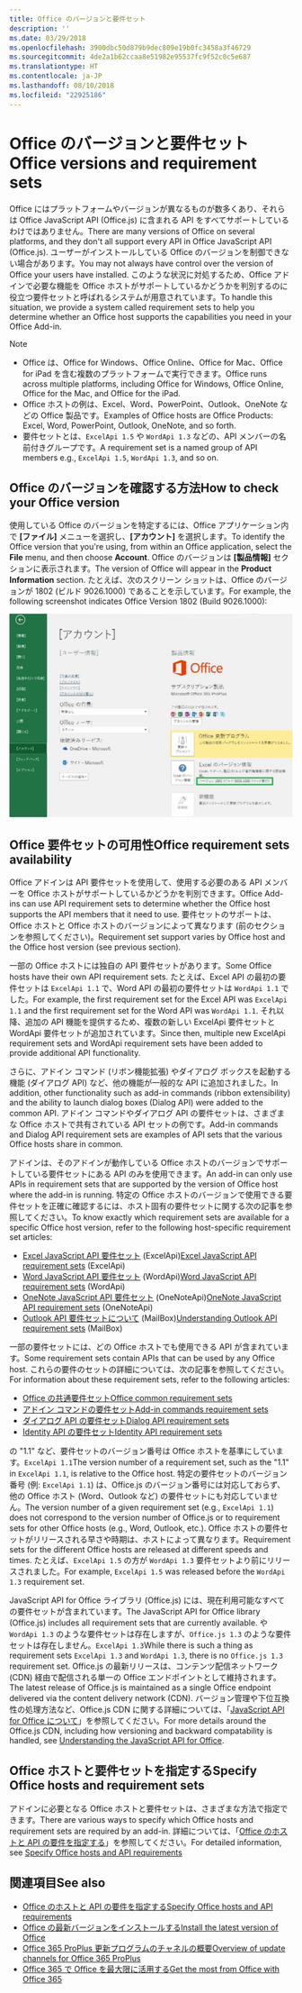 ```yaml
---
title: Office のバージョンと要件セット
description: ''
ms.date: 03/29/2018
ms.openlocfilehash: 3900dbc50d879b9dec809e19b0fc3458a3f46729
ms.sourcegitcommit: 4de2a1b62ccaa8e51982e95537fc9f52c0c5e687
ms.translationtype: HT
ms.contentlocale: ja-JP
ms.lasthandoff: 08/10/2018
ms.locfileid: "22925186"
---
```

# <a name="office-versions-and-requirement-sets"></a><span data-ttu-id="c48c6-102">Office のバージョンと要件セット</span><span class="sxs-lookup"><span data-stu-id="c48c6-102">Office versions and requirement sets</span></span>

<span data-ttu-id="c48c6-103">Office にはプラットフォームやバージョンが異なるものが数多くあり、それらは Office JavaScript API (Office.js) に含まれる API をすべてサポートしているわけではありません。</span><span class="sxs-lookup"><span data-stu-id="c48c6-103">There are many versions of Office on several platforms, and they don't all support every API in Office JavaScript API (Office.js).</span></span> <span data-ttu-id="c48c6-104">ユーザーがインストールしている Office のバージョンを制御できない場合があります。</span><span class="sxs-lookup"><span data-stu-id="c48c6-104">You may not always have control over the version of Office your users have installed.</span></span>  <span data-ttu-id="c48c6-105">このような状況に対処するため、Office アドインで必要な機能を Office ホストがサポートしているかどうかを判別するのに役立つ要件セットと呼ばれるシステムが用意されています。</span><span class="sxs-lookup"><span data-stu-id="c48c6-105">To handle this situation, we provide a system called requirement sets to help you determine whether an Office host supports the capabilities you need in your Office Add-in.</span></span> 

> [!NOTE]
> - <span data-ttu-id="c48c6-106">Office は、Office for Windows、Office Online、Office for Mac、Office for iPad を含む複数のプラットフォームで実行できます。</span><span class="sxs-lookup"><span data-stu-id="c48c6-106">Office runs across multiple platforms, including Office for Windows, Office Online, Office for the Mac, and Office for the iPad.</span></span>  
> - <span data-ttu-id="c48c6-107">Office ホストの例は、Excel、Word、PowerPoint、Outlook、OneNote などの Office 製品です。</span><span class="sxs-lookup"><span data-stu-id="c48c6-107">Examples of Office hosts are Office Products: Excel, Word, PowerPoint, Outlook, OneNote, and so forth.</span></span>  
> - <span data-ttu-id="c48c6-108">要件セットとは、`ExcelApi 1.5` や `WordApi 1.3` などの、API メンバーの名前付きグループです。</span><span class="sxs-lookup"><span data-stu-id="c48c6-108">A requirement set is a named group of API members e.g., `ExcelApi 1.5`, `WordApi 1.3`, and so on.</span></span>  


## <a name="how-to-check-your-office-version"></a><span data-ttu-id="c48c6-109">Office のバージョンを確認する方法</span><span class="sxs-lookup"><span data-stu-id="c48c6-109">How to check your Office version</span></span>

<span data-ttu-id="c48c6-110">使用している Office のバージョンを特定するには、Office アプリケーション内で **[ファイル]** メニューを選択し、**[アカウント]** を選択します。</span><span class="sxs-lookup"><span data-stu-id="c48c6-110">To identify the Office version that you're using, from within an Office application, select the **File** menu, and then choose **Account**.</span></span> <span data-ttu-id="c48c6-111">Office のバージョンは **[製品情報]** セクションに表示されます。</span><span class="sxs-lookup"><span data-stu-id="c48c6-111">The version of Office will appear in the **Product Information** section.</span></span> <span data-ttu-id="c48c6-112">たとえば、次のスクリーン ショットは、Office のバージョンが 1802 (ビルド 9026.1000) であることを示しています。</span><span class="sxs-lookup"><span data-stu-id="c48c6-112">For example, the following screenshot indicates Office Version 1802 (Build 9026.1000):</span></span>

![Office のバージョン確認](../images/office-version-number-ui.jpg)


## <a name="office-requirement-sets-availability"></a><span data-ttu-id="c48c6-114">Office 要件セットの可用性</span><span class="sxs-lookup"><span data-stu-id="c48c6-114">Office requirement sets availability</span></span>

<span data-ttu-id="c48c6-115">Office アドインは API 要件セットを使用して、使用する必要のある API メンバーを Office ホストがサポートしているかどうかを判別できます。</span><span class="sxs-lookup"><span data-stu-id="c48c6-115">Office Add-ins can use API requirement sets to determine whether the Office host supports the API members that it need to use.</span></span> <span data-ttu-id="c48c6-116">要件セットのサポートは、Office ホストと Office ホストのバージョンによって異なります (前のセクションを参照してください)。</span><span class="sxs-lookup"><span data-stu-id="c48c6-116">Requirement set support varies by Office host and the Office host version (see previous section).</span></span>

<span data-ttu-id="c48c6-117">一部の Office ホストには独自の API 要件セットがあります。</span><span class="sxs-lookup"><span data-stu-id="c48c6-117">Some Office hosts have their own API requirement sets.</span></span> <span data-ttu-id="c48c6-118">たとえば、Excel API の最初の要件セットは `ExcelApi 1.1` で、Word API の最初の要件セットは `WordApi 1.1` でした。</span><span class="sxs-lookup"><span data-stu-id="c48c6-118">For example, the first requirement set for the Excel API was `ExcelApi 1.1` and the first requirement set for the Word API was `WordApi 1.1`.</span></span> <span data-ttu-id="c48c6-119">それ以降、追加の API 機能を提供するため、複数の新しい ExcelApi 要件セットと WordApi 要件セットが追加されています。</span><span class="sxs-lookup"><span data-stu-id="c48c6-119">Since then, multiple new ExcelApi requirement sets and WordApi requirement sets have been added to provide additional API functionality.</span></span>

<span data-ttu-id="c48c6-120">さらに、アドイン コマンド (リボン機能拡張) やダイアログ ボックスを起動する機能 (ダイアログ API) など、他の機能が一般的な API に追加されました。</span><span class="sxs-lookup"><span data-stu-id="c48c6-120">In addition, other functionality such as add-in commands (ribbon extensibility) and the ability to launch dialog boxes (Dialog API) were added to the common API.</span></span> <span data-ttu-id="c48c6-121">アドイン コマンドやダイアログ API の要件セットは、さまざまな Office ホストで共有されている API セットの例です。</span><span class="sxs-lookup"><span data-stu-id="c48c6-121">Add-in commands and Dialog API requirement sets are examples of API sets that the various Office hosts share in common.</span></span>

<span data-ttu-id="c48c6-122">アドインは、そのアドインが動作している Office ホストのバージョンでサポートしている要件セットにある API のみを使用できます。</span><span class="sxs-lookup"><span data-stu-id="c48c6-122">An add-in can only use APIs in requirement sets that are supported by the version of Office host where the add-in is running.</span></span> <span data-ttu-id="c48c6-123">特定の Office ホストのバージョンで使用できる要件セットを正確に確認するには、ホスト固有の要件セットに関する次の記事を参照してください。</span><span class="sxs-lookup"><span data-stu-id="c48c6-123">To know exactly which requirement sets are available for a specific Office host version, refer to the following host-specific requirement set articles:</span></span>

- <span data-ttu-id="c48c6-124">[Excel JavaScript API 要件セット](https://dev.office.com/reference/add-ins/requirement-sets/excel-api-requirement-sets?product=excel) (ExcelApi)</span><span class="sxs-lookup"><span data-stu-id="c48c6-124">[Excel JavaScript API requirement sets](https://dev.office.com/reference/add-ins/requirement-sets/excel-api-requirement-sets?product=excel) (ExcelApi)</span></span>
- <span data-ttu-id="c48c6-125">[Word JavaScript API 要件セット](https://dev.office.com/reference/add-ins/requirement-sets/word-api-requirement-sets) (WordApi)</span><span class="sxs-lookup"><span data-stu-id="c48c6-125">[Word JavaScript API requirement sets](https://dev.office.com/reference/add-ins/requirement-sets/word-api-requirement-sets) (WordApi)</span></span>
- <span data-ttu-id="c48c6-126">[OneNote JavaScript API 要件セット](https://dev.office.com/reference/add-ins/requirement-sets/onenote-api-requirement-sets) (OneNoteApi)</span><span class="sxs-lookup"><span data-stu-id="c48c6-126">[OneNote JavaScript API requirement sets](https://dev.office.com/reference/add-ins/requirement-sets/onenote-api-requirement-sets) (OneNoteApi)</span></span>
- <span data-ttu-id="c48c6-127">[Outlook API 要件セットについて](https://dev.office.com/reference/add-ins/outlook/tutorial-api-requirement-sets) (MailBox)</span><span class="sxs-lookup"><span data-stu-id="c48c6-127">[Understanding Outlook API requirement sets](https://dev.office.com/reference/add-ins/outlook/tutorial-api-requirement-sets) (MailBox)</span></span>

<span data-ttu-id="c48c6-128">一部の要件セットには、どの Office ホストでも使用できる API が含まれています。</span><span class="sxs-lookup"><span data-stu-id="c48c6-128">Some requirement sets contain APIs that can be used by any Office host.</span></span> <span data-ttu-id="c48c6-129">これらの要件のセットの詳細については、次の記事を参照してください。</span><span class="sxs-lookup"><span data-stu-id="c48c6-129">For information about these requirement sets, refer to the following articles:</span></span>

- [<span data-ttu-id="c48c6-130">Office の共通要件セット</span><span class="sxs-lookup"><span data-stu-id="c48c6-130">Office common requirement sets</span></span>](https://dev.office.com/reference/add-ins/requirement-sets/office-add-in-requirement-sets)
- [<span data-ttu-id="c48c6-131">アドイン コマンドの要件セット</span><span class="sxs-lookup"><span data-stu-id="c48c6-131">Add-in commands requirement sets</span></span>](https://dev.office.com/reference/add-ins/requirement-sets/add-in-commands-requirement-sets?product=excel)
- [<span data-ttu-id="c48c6-132">ダイアログ API の要件セット</span><span class="sxs-lookup"><span data-stu-id="c48c6-132">Dialog API requirement sets</span></span>](https://dev.office.com/reference/add-ins/requirement-sets/dialog-api-requirement-sets?product=excel)
- [<span data-ttu-id="c48c6-133">Identity API の要件セット</span><span class="sxs-lookup"><span data-stu-id="c48c6-133">Identity API requirement sets</span></span>](https://dev.office.com/reference/add-ins/requirement-sets/identity-api-requirement-sets?product=excel)

<span data-ttu-id="c48c6-134">の "1.1" など、要件セットのバージョン番号は Office ホストを基準にしています。`ExcelApi 1.1`</span><span class="sxs-lookup"><span data-stu-id="c48c6-134">The version number of a requirement set, such as the "1.1" in `ExcelApi 1.1`, is relative to the Office host.</span></span> <span data-ttu-id="c48c6-135">特定の要件セットのバージョン番号 (例: `ExcelApi 1.1`) は、Office.js のバージョン番号には対応しておらず、他の Office ホスト (Word、Outlook など) の要件セットにも対応していません。</span><span class="sxs-lookup"><span data-stu-id="c48c6-135">The version number of a given requirement set (e.g., `ExcelApi 1.1`) does not correspond to the version number of Office.js or to requirement sets for other Office hosts (e.g., Word, Outlook, etc.).</span></span>  <span data-ttu-id="c48c6-136">Office ホストの要件セットがリリースされる早さや時期は、ホストによって異なります。</span><span class="sxs-lookup"><span data-stu-id="c48c6-136">Requirement sets for the different Office hosts are released at different speeds and times.</span></span> <span data-ttu-id="c48c6-137">たとえば、`ExcelApi 1.5` の方が `WordApi 1.3` 要件セットより前にリリースされました。</span><span class="sxs-lookup"><span data-stu-id="c48c6-137">For example, `ExcelApi 1.5` was released before the `WordApi 1.3` requirement set.</span></span>

<span data-ttu-id="c48c6-138">JavaScript API for Office ライブラリ (Office.js) には、現在利用可能なすべての要件セットが含まれています。</span><span class="sxs-lookup"><span data-stu-id="c48c6-138">The JavaScript API for Office library (Office.js) includes all requirement sets that are currently available.</span></span> <span data-ttu-id="c48c6-139">や `WordApi 1.3` のような要件セットは存在しますが、`Office.js 1.3` のような要件セットは存在しません。`ExcelApi 1.3`</span><span class="sxs-lookup"><span data-stu-id="c48c6-139">While there is such a thing as requirement sets `ExcelApi 1.3` and `WordApi 1.3`, there is no `Office.js 1.3` requirement set.</span></span> <span data-ttu-id="c48c6-140">Office.js の最新リリースは、コンテンツ配信ネットワーク (CDN) 経由で配信される単一の Office エンドポイントとして維持されます。</span><span class="sxs-lookup"><span data-stu-id="c48c6-140">The latest release of Office.js is maintained as a single Office endpoint delivered via the content delivery network (CDN).</span></span> <span data-ttu-id="c48c6-141">バージョン管理や下位互換性の処理方法など、Office.js CDN に関する詳細については、「[JavaScript API for Office について](https://docs.microsoft.com/office/dev/add-ins/develop/understanding-the-javascript-api-for-office)」を参照してください。</span><span class="sxs-lookup"><span data-stu-id="c48c6-141">For more details around the Office.js CDN, including how versioning and backward compatability is handled, see [Understanding the JavaScript API for Office](https://docs.microsoft.com/office/dev/add-ins/develop/understanding-the-javascript-api-for-office).</span></span>

## <a name="specify-office-hosts-and-requirement-sets"></a><span data-ttu-id="c48c6-142">Office ホストと要件セットを指定する</span><span class="sxs-lookup"><span data-stu-id="c48c6-142">Specify Office hosts and requirement sets</span></span>

<span data-ttu-id="c48c6-143">アドインに必要となる Office ホストと要件セットは、さまざまな方法で指定できます。</span><span class="sxs-lookup"><span data-stu-id="c48c6-143">There are various ways to specify which Office hosts and requirement sets are required by an add-in.</span></span>  <span data-ttu-id="c48c6-144">詳細については、「[Office のホストと API の要件を指定する](https://docs.microsoft.com/office/dev/add-ins/develop/specify-office-hosts-and-api-requirements)」を参照してください。</span><span class="sxs-lookup"><span data-stu-id="c48c6-144">For detailed information, see [Specify Office hosts and API requirements](https://docs.microsoft.com/office/dev/add-ins/develop/specify-office-hosts-and-api-requirements)</span></span>


## <a name="see-also"></a><span data-ttu-id="c48c6-145">関連項目</span><span class="sxs-lookup"><span data-stu-id="c48c6-145">See also</span></span>

- [<span data-ttu-id="c48c6-146">Office のホストと API の要件を指定する</span><span class="sxs-lookup"><span data-stu-id="c48c6-146">Specify Office hosts and API requirements</span></span>](https://docs.microsoft.com/office/dev/add-ins/develop/specify-office-hosts-and-api-requirements)
- [<span data-ttu-id="c48c6-147">Office の最新バージョンをインストールする</span><span class="sxs-lookup"><span data-stu-id="c48c6-147">Install the latest version of Office</span></span>](https://docs.microsoft.com/office/dev/add-ins/develop/install-latest-office-version)
- [<span data-ttu-id="c48c6-148">Office 365 ProPlus 更新プログラムのチャネルの概要</span><span class="sxs-lookup"><span data-stu-id="c48c6-148">Overview of update channels for Office 365 ProPlus</span></span>](https://docs.microsoft.com/deployoffice/overview-of-update-channels-for-office-365-proplus)
- [<span data-ttu-id="c48c6-149">Office 365 で Office を最大限に活用する</span><span class="sxs-lookup"><span data-stu-id="c48c6-149">Get the most from Office with Office 365</span></span>](https://products.office.com/compare-all-microsoft-office-products?tab=2)
